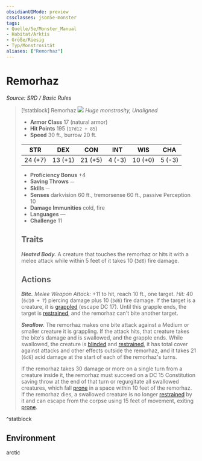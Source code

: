 ```yaml
---
obsidianUIMode: preview
cssclasses: json5e-monster
tags:
- Quelle/5e/Monster_Manual
- Habitat/Arktis
- Größe/Riesig
- Typ/Monstrosität
aliases: ["Remorhaz"]
---
```

# Remorhaz
*Source: SRD / Basic Rules*  

> [!statblock] Remorhaz
> ![](compendium/bestiary/monstrosity/token/remorhaz.png#token)
> *Huge monstrosity, Unaligned*
> 
> - **Armor Class** 17  (natural armor)
> - **Hit Points** 195 (`17d12 + 85`)
> - **Speed** 30 ft., burrow 20 ft.
> 
> |STR|DEX|CON|INT|WIS|CHA|
> |:---:|:---:|:---:|:---:|:---:|:---:|
> |24 (+7)|13 (+1)|21 (+5)| 4 (-3)|10 (+0)| 5 (-3)|
> 
> - **Proficiency Bonus** +4
> - **Saving Throws** ⏤
> - **Skills** ⏤
> - **Senses** darkvision 60 ft., tremorsense 60 ft., passive Perception 10
> - **Damage Immunities** cold, fire
> - **Languages** —
> - **Challenge** 11
> 
> ## Traits
> 
> ***Heated Body.*** A creature that touches the remorhaz or hits it with a melee attack while within 5 feet of it takes 10 (`3d6`) fire damage.
> 
> ## Actions
> 
> ***Bite.*** *Melee Weapon Attack:* +11 to hit, reach 10 ft., one target. *Hit:* 40 (`6d10 + 7`) piercing damage plus 10 (`3d6`) fire damage. If the target is a creature, it is [grappled](rules/conditions.md#grappled) (escape DC 17). Until this grapple ends, the target is [restrained](rules/conditions.md#restrained), and the remorhaz can't bite another target.
> 
> ***Swallow.*** The remorhaz makes one bite attack against a Medium or smaller creature it is grappling. If the attack hits, that creature takes the bite's damage and is swallowed, and the grapple ends. While swallowed, the creature is [blinded](rules/conditions.md#blinded) and [restrained](rules/conditions.md#restrained), it has total cover against attacks and other effects outside the remorhaz, and it takes 21 (`6d6`) acid damage at the start of each of the remorhaz's turns.
> 
> If the remorhaz takes 30 damage or more on a single turn from a creature inside it, the remorhaz must succeed on a DC 15 Constitution saving throw at the end of that turn or regurgitate all swallowed creatures, which fall [prone](rules/conditions.md#prone) in a space within 10 feet of the remorhaz. If the remorhaz dies, a swallowed creature is no longer [restrained](rules/conditions.md#restrained) by it and can escape from the corpse using 15 feet of movement, exiting [prone](rules/conditions.md#prone).

^statblock

## Environment

arctic